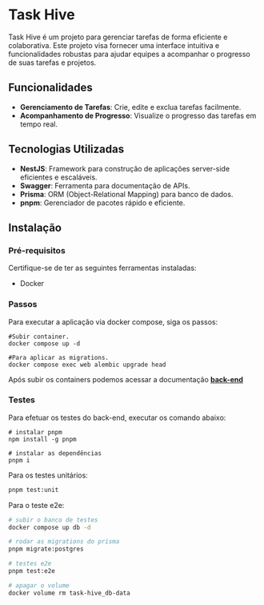 # Task Hive

Task Hive é um projeto para gerenciar tarefas de forma eficiente e colaborativa. Este projeto visa fornecer uma interface intuitiva e funcionalidades robustas para ajudar equipes a acompanhar o progresso de suas tarefas e projetos.

## Funcionalidades

- **Gerenciamento de Tarefas**: Crie, edite e exclua tarefas facilmente.
- **Acompanhamento de Progresso**: Visualize o progresso das tarefas em tempo real.

## Tecnologias Utilizadas

- **NestJS**: Framework para construção de aplicações server-side eficientes e escaláveis.
- **Swagger**: Ferramenta para documentação de APIs.
- **Prisma**: ORM (Object-Relational Mapping) para banco de dados.
- **pnpm**: Gerenciador de pacotes rápido e eficiente.

## Instalação

### Pré-requisitos

Certifique-se de ter as seguintes ferramentas instaladas:

- Docker

### Passos

Para executar a aplicação via docker compose, siga os passos:

```shell
#Subir container.
docker compose up -d

#Para aplicar as migrations.
docker compose exec web alembic upgrade head
```

Após subir os containers podemos acessar a documentação **[back-end](http://localhost:3000/api)**

### Testes

Para efetuar os testes do back-end, executar os comando abaixo:

```shell
# instalar pnpm
npm install -g pnpm

# instalar as dependências
pnpm i
```

Para os testes unitários:

```bash
pnpm test:unit
```

Para o teste e2e:

```bash
# subir o banco de testes
docker compose up db -d

# rodar as migrations do prisma
pnpm migrate:postgres

# testes e2e
pnpm test:e2e

# apagar o volume
docker volume rm task-hive_db-data
```
